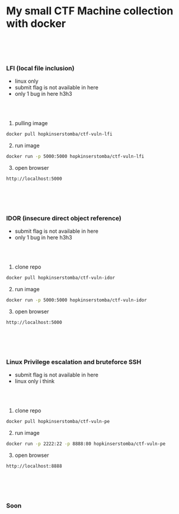 # My small CTF Machine collection with docker

<br>
<br>
<br>

### LFI (local file inclusion)

- linux only
- submit flag is not available in here
- only 1 bug in here h3h3

<br>
<br>

1. pulling image

```bash
docker pull hopkinserstomba/ctf-vuln-lfi
```

2. run image

```bash
docker run -p 5000:5000 hopkinserstomba/ctf-vuln-lfi
```

3. open browser

```bash
http://localhost:5000
```

<br>
<br>
<br>

### IDOR (insecure direct object reference)

- submit flag is not available in here
- only 1 bug in here h3h3

<br>
<br>

1. clone repo

```bash
docker pull hopkinserstomba/ctf-vuln-idor
```

2. run image

```bash
docker run -p 5000:5000 hopkinserstomba/ctf-vuln-idor
```

3. open browser

```bash
http://localhost:5000
```

<br>
<br>
<br>

### Linux Privilege escalation and bruteforce SSH

- submit flag is not available in here
- linux only i think

<br>
<br>

1. clone repo

```bash
docker pull hopkinserstomba/ctf-vuln-pe
```

2. run image

```bash
docker run -p 2222:22 -p 8888:80 hopkinserstomba/ctf-vuln-pe
```

3. open browser

```bash
http://localhost:8888
```

<br>
<br>
<br>

### Soon
